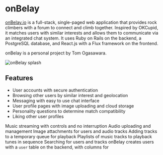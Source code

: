 # onBelay

[onBelay.io][onBelay] is a full-stack, single-paged web application that provides rock climbers with a forum to connect and climb together. Inspired by OKCupid, it matches users with similar interests and allows them to communicate via an integrated chat system. It uses Ruby on Rails on the backend, a PostgreSQL database, and React.js with a Flux framework on the frontend.

onBelay is a personal project by Tom Ogasawara.

![onBelay splash][splashPage]

## Features

- User accounts with secure authentication
- Browsing other users by similar interest and geolocation
- Messaging with easy to use chat interface
- User profile pages with image uploading and cloud storage
- Personality questions to determine match compatibility
- Liking other user profiles 

Music streaming with controls and no interruption
Audio uploading and management
Image attachments for users and audio tracks
Adding tracks to a temporary queue for playback
Playlists of music tracks to playback tunes in sequence
Searching for users and tracks
onBelay creates users with a `user` table on the backend, with columns for

[onBelay]: http://onbelay.io
[splashPage]: ./docs/images/splash_page.png "Splash Page"
[userProfile]: ./docs/images/user_profile.png "User Profile"
[browseMatches]: ./docs/images/browse_matches.png "Browse Matches"
[questionForm]: ./docs/images/question_form.png "Question Form"
[conversation]: ./docs/images/conversation.png "Conversation"
